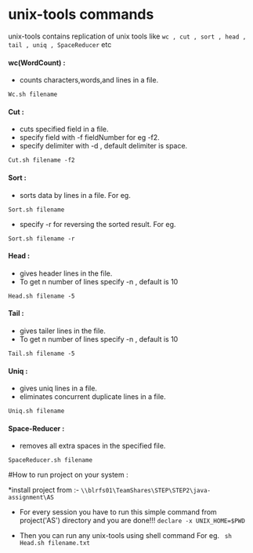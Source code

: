unix-tools commands
==========
unix-tools contains replication of unix tools like ` wc , cut , sort , head , tail , uniq , SpaceReducer ` etc

#### wc(WordCount) :

* counts characters,words,and lines in a file.

```
Wc.sh filename
```

#### Cut :

* cuts specified field in a file.
* specify field with -f fieldNumber  for eg -f2.
* specify delimiter with -d , default delimiter is space.

```
Cut.sh filename -f2
```

#### Sort :

* sorts data by lines in a file.
For eg.
```
Sort.sh filename
```
* specify -r for reversing the sorted result.
For eg.
```
Sort.sh filename -r
```


#### Head :

* gives header lines in the file.
* To get n number of lines specify -n , default is 10

```
Head.sh filename -5
```

#### Tail :

* gives tailer lines in the file.
* To get n number of lines specify -n , default is 10

```
Tail.sh filename -5
```

#### Uniq :

* gives uniq lines in a file.
* eliminates concurrent duplicate lines in a file.

```
Uniq.sh filename
```

#### Space-Reducer :

* removes all extra spaces in the specified file.

```
SpaceReducer.sh filename
```

#How to run project on your system :

*install project from :-
` \\blrfs01\TeamShares\STEP\STEP2\java-assignment\AS `

* For every session you have to run this simple command from project('AS') directory and you are done!!!
 ` declare -x UNIX_HOME=$PWD `

* Then you can run any unix-tools using shell command
 For eg. ` sh Head.sh filename.txt`
